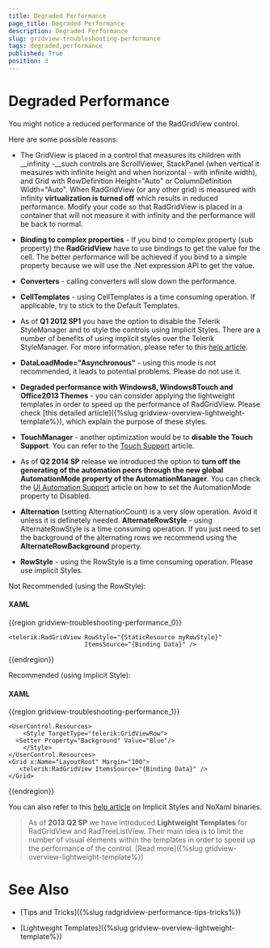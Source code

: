 ```yaml
---
title: Degraded Performance
page_title: Degraded Performance
description: Degraded Performance
slug: gridview-troubleshooting-performance
tags: degraded,performance
published: True
position: 3
---
```


# Degraded Performance

You might notice a reduced performance of the RadGridView control. 

Here are some possible reasons:

* The GridView is placed in a control that measures its children with __infinity -__such controls are ScrollViewer, StackPanel (when vertical it measures with infinite height and when horizontal - with infinite width), and Grid with RowDefinition Height="Auto" or ColumnDefinition Width="Auto". When RadGridView (or any other grid) is measured with infinity __virtualization is turned off__ which results in reduced performance. Modify your code so that RadGridView is placed in a container that will not measure it with infinity and the performance will be back to normal.

* __Binding to complex properties__ - If you bind to complex property (sub property) the __RadGridView__ have to use bindings to get the value for the cell. The better performance will be achieved if you bind to a simple property because we will use the .Net expression API to get the value.    

* __Converters__ - calling converters will slow down the performance.
 
* __CellTemplates__ - using CellTemplates is a time consuming operation. If applicable, try to stick to the Default Templates.

* As of __Q1 2012 SP1__ you have the option to disable the Telerik StyleManager and to style the controls using Implicit Styles. There are a number of benefits of using implicit styles over the Telerik StyleManager. For more information, please refer to this [help article](f7b879d9-62ca-42c3-a919-983c7cbc79a2).

* __DataLoadMode="Asynchronous"__ - using this mode is not recommended, it leads to potential problems. Please do not use it.

* __Degraded performance with Windows8, Windows8Touch and Office2013 Themes__
              - you can consider applying the lightweight templates in order to speed up the performance of RadGridView. Please check [this detailed article]({%slug gridview-overview-lightweight-template%}), which explain the purpose of these styles.
  
* __TouchManager__ -  another optimization would be to __disable the Touch Support__. You can refer to the [Touch Support](737cc59b-2828-49eb-be56-3bac4b9ad992#States) article.
            

* As of __Q2 2014 SP__ release we introduced the option to __turn off the generating of the automation peers through the new global AutomationMode property of the AutomationManager__. You can check the [UI Automation Support](cabea947-6b4f-43bb-a5ba-f44d4d8ae1cc) article on how to set the AutomationMode property to Disabled.

* __Alternation__ (setting AlternationCount) is a very slow operation. Avoid it unless it is definetely needed. __AlternateRowStyle__ - using AlternateRowStyle is a time consuming operation. If you just need to set the background of the alternating rows we recommend using the __AlternateRowBackground__ property.
            
* __RowStyle__ - using the RowStyle is a time consuming operation. Please use implicit Styles.
            
Not Recommended (using the RowStyle):

#### __XAML__

{{region gridview-troubleshooting-performance_0}}

	<telerik:RadGridView RowStyle="{StaticResource myRowStyle}"                     
	                     ItemsSource="{Binding Data}" />
{{endregion}}

Recommended (using implicit Style):

#### __XAML__

{{region gridview-troubleshooting-performance_1}}

	<UserControl.Resources> 
	    <Style TargetType="telerik:GridViewRow">
	  <Setter Property="Background" Value="Blue"/>   
	    </Style>        
	</UserControl.Resources>
	<Grid x:Name="LayoutRoot" Margin="100">   
	   <telerik:RadGridView ItemsSource="{Binding Data}" />
	</Grid>
{{endregion}}

You can also refer to this [help article](f7b879d9-62ca-42c3-a919-983c7cbc79a2) on Implicit Styles and NoXaml binaries.
        

>As of __2013 Q2 SP__ we have introduced __Lightweight Templates__ for RadGridView and RadTreeListView. Their main idea is to limit the number of visual elements within the templates in order to speed up the performance of the control. [Read more]({%slug gridview-overview-lightweight-template%})

# See Also

 * [Tips and Tricks]({%slug radgridview-performance-tips-tricks%})

 * [Lightweight Templates]({%slug gridview-overview-lightweight-template%})
